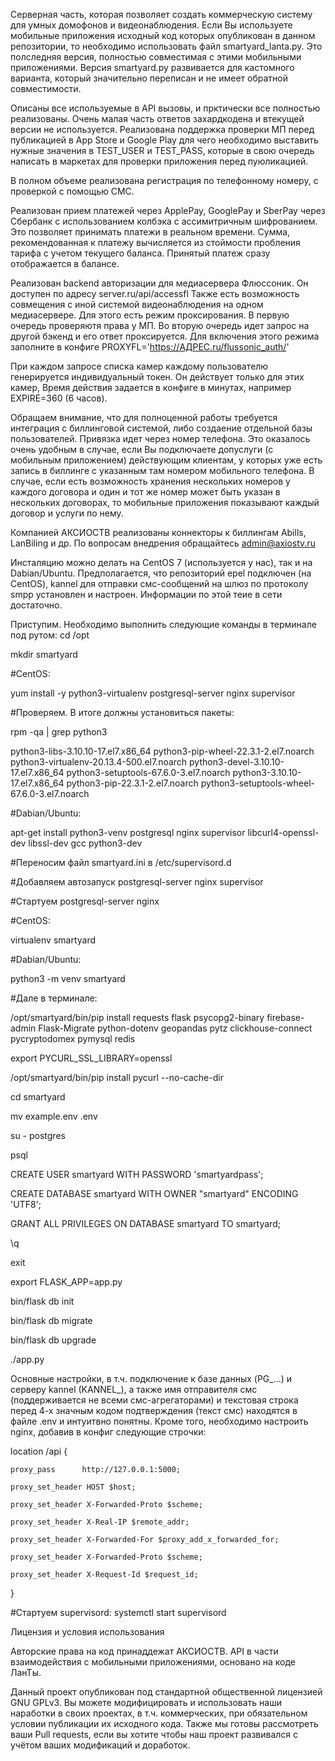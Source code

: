 Серверная часть, которая позволяет создать коммерческую систему для умных домофонов и видеонаблюдения. Если Вы используете мобильные приложения исходный код которых опубликован в данном репозитории, то необходимо использовать файл smartyard_lanta.py. Это полследняя версия, полностью совместимая с этими мобильными приложениями. Версия smartyard.py развивается для кастомного варианта, который значительно переписан и не имеет обратной совместимости.

Описаны все используемые в API вызовы, и прктически все полностью реализованы. Очень малая часть ответов захардкодена и втекущей версии не используется. 
Реализована поддержка проверки МП перед публикацией в App Store и Google Play для чего необходимо выставить нужные значения в TEST_USER и TEST_PASS, которые в свою очередь написать в маркетах для проверки приложения перед пуюликацией. 

В полном объеме реализована регистрация по телефонному номеру, с проверкой с помощью СМС.

Реализован прием платежей через ApplePay, GooglePay и SberPay через Сбербанк с использованием колбэка с ассимитричным шифрованием. Это позволяет принимать платежи в реальном времени. Сумма, рекомендованная к платежу вычисляется из стоймости пробления тарифа с учетом текущего баланса. Принятый платеж сразу отображается в балансе. 

Реализован backend авторизации для медиасервера Флюссоник. Он доступен по адресу server.ru/api/accessfl Также есть возможность совмещения с иной системой видеонаблюдения на одном медиасервере. Для этого есть режим проксирования. В первую очередь проверяютя права у МП. Во вторую очередь идет запрос на другой бэкенд и его ответ проксируется. Для включения этого режима заполните в конфиге PROXYFL='https://АДРЕС.ru/flussonic_auth/'

При каждом запросе списка камер каждому пользователю генерируется индивидуальный токен. Он действует только для этих камер, Время действия задается в конфиге в минутах, например EXPIRE=360 (6 часов).

Обращаем внимание, что для полноценной работы требуется интеграция с биллинговой системой, либо создаение отдельной базы пользователей. Привязка идет через номер телефона. Это оказалось очень удобным в случае, если Вы подключаете допуслуги (с мобильным приложением) действующим клиентам, у которых уже есть запись в биллинге с указанным там номером мобильного телефона. В случае, если есть возможность хранения нескольких номеров у каждого договора и один и тот же номер может быть указан в нескольких договорах, то мобильные приложения показывают каждый договор и услуги по нему.

Компанией АКСИОСТВ реализованы коннекторы к биллингам Abills, LanBiling и др. По вопросам внедрения обращайтесь admin@axiostv.ru

Инсталяцию можно делать на CentOS 7 (используется у нас), так и на Dabian/Ubuntu. Предполагается, что репозиторий epel подключен (на CentOS), kannel для отправки смс-сообщений на шлюз по протоколу smpp установлен и настроен. Информации по этой теие в сети достаточно. 

Приступим. Необходимо выполнить следующие команды в терминале под рутом:
cd /opt

mkdir smartyard


#CentOS:

yum install -y python3-virtualenv postgresql-server nginx supervisor

#Проверяем. В итоге должны установиться пакеты:

rpm -qa | grep python3

python3-libs-3.10.10-17.el7.x86_64
python3-pip-wheel-22.3.1-2.el7.noarch
python3-virtualenv-20.13.4-500.el7.noarch
python3-devel-3.10.10-17.el7.x86_64
python3-setuptools-67.6.0-3.el7.noarch
python3-3.10.10-17.el7.x86_64
python3-pip-22.3.1-2.el7.noarch
python3-setuptools-wheel-67.6.0-3.el7.noarch


#Dabian/Ubuntu:

apt-get install python3-venv postgresql nginx supervisor libcurl4-openssl-dev libssl-dev gcc python3-dev

#Переносим файл smartyard.ini в /etc/supervisord.d 

#Добавляем автозапуск postgresql-server nginx supervisor

#Стартуем postgresql-server nginx


#CentOS:

virtualenv smartyard


#Dabian/Ubuntu:

python3 -m venv smartyard


#Дале в терминале:

/opt/smartyard/bin/pip install requests flask psycopg2-binary firebase-admin Flask-Migrate python-dotenv geopandas pytz clickhouse-connect pycryptodomex pymysql redis

export PYCURL_SSL_LIBRARY=openssl

/opt/smartyard/bin/pip install pycurl --no-cache-dir
 

cd smartyard

mv example.env .env

su - postgres

psql

CREATE USER smartyard WITH PASSWORD 'smartyardpass';

CREATE DATABASE smartyard WITH OWNER "smartyard" ENCODING 'UTF8';

GRANT ALL PRIVILEGES ON DATABASE smartyard TO smartyard;

\q

exit

export FLASK_APP=app.py

bin/flask db init

bin/flask db migrate

bin/flask db upgrade

./app.py


Основные настройки, в т.ч. подключение к базе данных (PG_...) и серверу kannel (KANNEL_), а также имя отправителя смс (поддерживается не всеми смс-агрегаторами) и текстовая строка перед 4-х значным кодом подтверждения (текст смс) находятся в файле .env и интуитвно понятны. Кроме того, необходимо настроить nginx, добавив в конфиг следующие строчки:
 
 location /api {
 
    proxy_pass      http://127.0.0.1:5000;
    
    proxy_set_header HOST $host;
    
    proxy_set_header X-Forwarded-Proto $scheme;
    
    proxy_set_header X-Real-IP $remote_addr;
    
    proxy_set_header X-Forwarded-For $proxy_add_x_forwarded_for;
    
    proxy_set_header X-Forwarded-Proto $scheme;
    
    proxy_set_header X-Request-Id $request_id;
    
  }

#Стартуем supervisord:
systemctl start supervisord


Лицензия и условия использования

Авторские права на код принаддежат АКСИОСТВ.
API в части взаимодействия с мобильными приложениями, основано на коде ЛанТы.

Данный проект опубликован под стандартной общественной лицензией GNU GPLv3. Вы можете модифицировать и использовать наши наработки в своих проектах, в т.ч. коммерческих, при обязательном условии публикации их исходного кода. Также мы готовы рассмотреть ваши Pull requests, если вы хотите чтобы наш проект развивался с учётом ваших модификаций и доработок.
